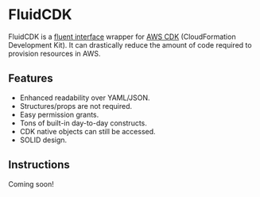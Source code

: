 # FluidCDK

FluidCDK is a [fluent interface](https://en.wikipedia.org/wiki/Fluent_interface) wrapper for [AWS CDK](https://aws.amazon.com/cdk/)  (CloudFormation Development Kit). It can drastically reduce the amount of code required to provision resources in AWS.

## Features

* Enhanced readability over YAML/JSON.
* Structures/props are not required.
* Easy permission grants.
* Tons of built-in day-to-day constructs.
* CDK native objects can still be accessed.
* SOLID design.

## Instructions

Coming soon!
